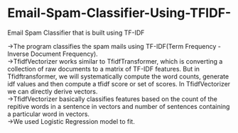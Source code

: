 # Email-Spam-Classifier-Using-TFIDF-
Email Spam Classifier that is built using TF-IDF
<p>
->The program classifies the spam mails using TF-IDF(Term Frequency - Inverse Document Frequency).
  <br>
->TfidfVectorizer works similar to TfidfTransformer, which is converting a collection of raw documents to a matrix of TF-IDF features. But in Tfidftransformer, we will systematically compute the word counts, generate idf values and then compute a tfidf score or set of scores. In TfidfVectorizer we can directly derive vectors.
  <br>
->TfidfVectorizer basically classifies features based on the count of the repitive words in a sentence in vectors and number of sentences containing a particular word in vectors.
  <br>
->We used Logistic Regression model to fit.
</p>
